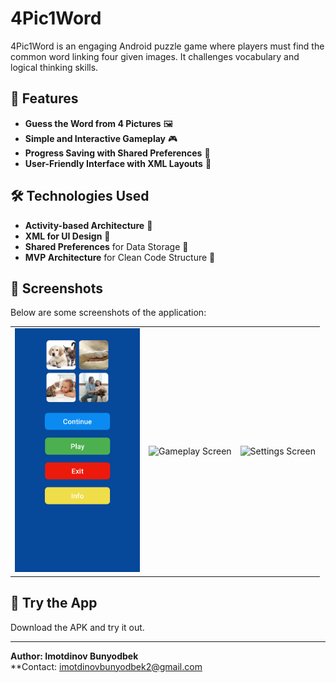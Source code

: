 # 4Pic1Word

4Pic1Word is an engaging Android puzzle game where players must find the common word linking four given images. It challenges vocabulary and logical thinking skills.

## 🧩 Features

- **Guess the Word from 4 Pictures** 🖼️
- **Simple and Interactive Gameplay** 🎮
- **Progress Saving with Shared Preferences** 💾
- **User-Friendly Interface with XML Layouts** 🎨

## 🛠 Technologies Used

- **Activity-based Architecture** 📱
- **XML for UI Design** 🎨
- **Shared Preferences** for Data Storage 💾
- **MVP Architecture** for Clean Code Structure 🔧

## 📸 Screenshots

Below are some screenshots of the application:

<table>
  <tr>
    <td><img src="images/home.png" alt="Home Screen" width="200"/></td>
    <td><img src="images/gameplay.png" alt="Gameplay Screen" width="200"/></td>
    <td><img src="images/settings.png" alt="Settings Screen" width="200"/></td>
  </tr>
</table>

## 🚀 Try the App

Download the APK and try it out.

---

**Author: Imotdinov Bunyodbek**  
**Contact: [imotdinovbunyodbek2@gmail.com](mailto:imotdinovbunyodbek2@gmail.com)
